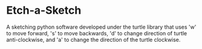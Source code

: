 # Etch-a-Sketch
A sketching python software developed under the turtle library that uses 'w' to move forward, 's' to move backwards, 'd' to change direction of turtle anti-clockwise, and 'a' to change the direction of the turtle clockwise.
